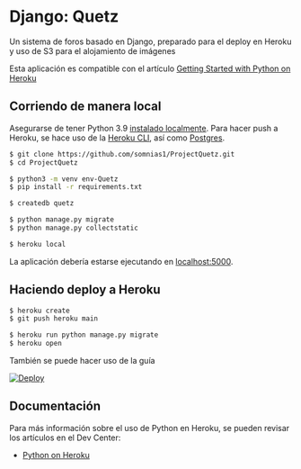 # Django: Quetz

Un sistema de foros basado en Django, preparado para el deploy en Heroku y uso de S3 para el alojamiento de imágenes

Esta aplicación es compatible con el artículo [Getting Started with Python on Heroku](https://devcenter.heroku.com/articles/getting-started-with-python)

## Corriendo de manera local

Asegurarse de tener Python 3.9 [instalado localmente](https://docs.python-guide.org/starting/installation/). Para hacer push a Heroku, se hace uso de la [Heroku CLI](https://devcenter.heroku.com/articles/heroku-cli), así como [Postgres](https://devcenter.heroku.com/articles/heroku-postgresql#local-setup).

```sh
$ git clone https://github.com/somnias1/ProjectQuetz.git
$ cd ProjectQuetz

$ python3 -m venv env-Quetz
$ pip install -r requirements.txt

$ createdb quetz

$ python manage.py migrate
$ python manage.py collectstatic

$ heroku local
```

La aplicación debería estarse ejecutando en [localhost:5000](http://localhost:5000/).

## Haciendo deploy a  Heroku

```sh
$ heroku create
$ git push heroku main

$ heroku run python manage.py migrate
$ heroku open
```
También se puede hacer uso de la guía

[![Deploy](https://www.herokucdn.com/deploy/button.svg)](https://heroku.com/deploy)

## Documentación

Para más información sobre el uso de Python en Heroku, se pueden revisar los artículos en el Dev Center:

- [Python on Heroku](https://devcenter.heroku.com/categories/python)
